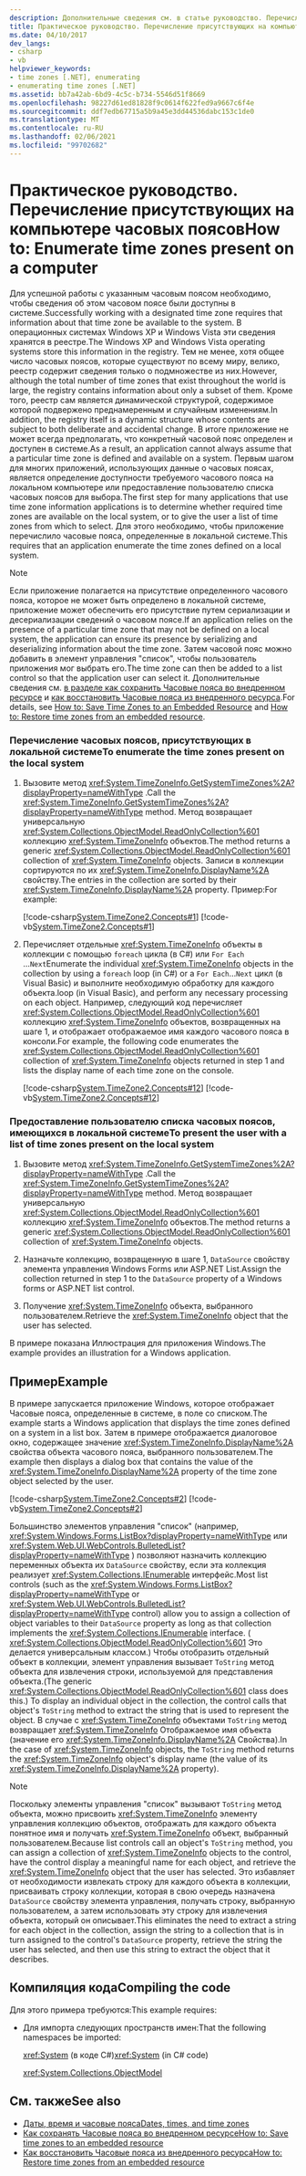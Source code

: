 ```yaml
---
description: Дополнительные сведения см. в статье руководство. Перечисление существующих часовых поясов на компьютере.
title: Практическое руководство. Перечисление присутствующих на компьютере часовых поясов
ms.date: 04/10/2017
dev_langs:
- csharp
- vb
helpviewer_keywords:
- time zones [.NET], enumerating
- enumerating time zones [.NET]
ms.assetid: bb7a42ab-6bd9-4c5c-b734-5546d51f8669
ms.openlocfilehash: 98227d61ed81828f9c0614f622fed9a9667c6f4e
ms.sourcegitcommit: ddf7edb67715a5b9a45e3dd44536dabc153c1de0
ms.translationtype: MT
ms.contentlocale: ru-RU
ms.lasthandoff: 02/06/2021
ms.locfileid: "99702682"
---
```

# <a name="how-to-enumerate-time-zones-present-on-a-computer"></a><span data-ttu-id="9291f-103">Практическое руководство. Перечисление присутствующих на компьютере часовых поясов</span><span class="sxs-lookup"><span data-stu-id="9291f-103">How to: Enumerate time zones present on a computer</span></span>

<span data-ttu-id="9291f-104">Для успешной работы с указанным часовым поясом необходимо, чтобы сведения об этом часовом поясе были доступны в системе.</span><span class="sxs-lookup"><span data-stu-id="9291f-104">Successfully working with a designated time zone requires that information about that time zone be available to the system.</span></span> <span data-ttu-id="9291f-105">В операционных системах Windows XP и Windows Vista эти сведения хранятся в реестре.</span><span class="sxs-lookup"><span data-stu-id="9291f-105">The Windows XP and Windows Vista operating systems store this information in the registry.</span></span> <span data-ttu-id="9291f-106">Тем не менее, хотя общее число часовых поясов, которые существуют по всему миру, велико, реестр содержит сведения только о подмножестве из них.</span><span class="sxs-lookup"><span data-stu-id="9291f-106">However, although the total number of time zones that exist throughout the world is large, the registry contains information about only a subset of them.</span></span> <span data-ttu-id="9291f-107">Кроме того, реестр сам является динамической структурой, содержимое которой подвержено преднамеренным и случайным изменениям.</span><span class="sxs-lookup"><span data-stu-id="9291f-107">In addition, the registry itself is a dynamic structure whose contents are subject to both deliberate and accidental change.</span></span> <span data-ttu-id="9291f-108">В итоге приложение не может всегда предполагать, что конкретный часовой пояс определен и доступен в системе.</span><span class="sxs-lookup"><span data-stu-id="9291f-108">As a result, an application cannot always assume that a particular time zone is defined and available on a system.</span></span> <span data-ttu-id="9291f-109">Первым шагом для многих приложений, использующих данные о часовых поясах, является определение доступности требуемого часового пояса на локальном компьютере или предоставление пользователю списка часовых поясов для выбора.</span><span class="sxs-lookup"><span data-stu-id="9291f-109">The first step for many applications that use time zone information applications is to determine whether required time zones are available on the local system, or to give the user a list of time zones from which to select.</span></span> <span data-ttu-id="9291f-110">Для этого необходимо, чтобы приложение перечислило часовые пояса, определенные в локальной системе.</span><span class="sxs-lookup"><span data-stu-id="9291f-110">This requires that an application enumerate the time zones defined on a local system.</span></span>

> [!NOTE]
> <span data-ttu-id="9291f-111">Если приложение полагается на присутствие определенного часового пояса, которое не может быть определено в локальной системе, приложение может обеспечить его присутствие путем сериализации и десериализации сведений о часовом поясе.</span><span class="sxs-lookup"><span data-stu-id="9291f-111">If an application relies on the presence of a particular time zone that may not be defined on a local system, the application can ensure its presence by serializing and deserializing information about the time zone.</span></span> <span data-ttu-id="9291f-112">Затем часовой пояс можно добавить в элемент управления "список", чтобы пользователь приложения мог выбрать его.</span><span class="sxs-lookup"><span data-stu-id="9291f-112">The time zone can then be added to a list control so that the application user can select it.</span></span> <span data-ttu-id="9291f-113">Дополнительные сведения см. [в разделе как сохранить Часовые пояса во внедренном ресурсе](save-time-zones-to-an-embedded-resource.md) и [как восстановить Часовые пояса из внедренного ресурса](restore-time-zones-from-an-embedded-resource.md).</span><span class="sxs-lookup"><span data-stu-id="9291f-113">For details, see [How to: Save Time Zones to an Embedded Resource](save-time-zones-to-an-embedded-resource.md) and [How to: Restore time zones from an embedded resource](restore-time-zones-from-an-embedded-resource.md).</span></span>

### <a name="to-enumerate-the-time-zones-present-on-the-local-system"></a><span data-ttu-id="9291f-114">Перечисление часовых поясов, присутствующих в локальной системе</span><span class="sxs-lookup"><span data-stu-id="9291f-114">To enumerate the time zones present on the local system</span></span>

1. <span data-ttu-id="9291f-115">Вызовите метод <xref:System.TimeZoneInfo.GetSystemTimeZones%2A?displayProperty=nameWithType> .</span><span class="sxs-lookup"><span data-stu-id="9291f-115">Call the <xref:System.TimeZoneInfo.GetSystemTimeZones%2A?displayProperty=nameWithType> method.</span></span> <span data-ttu-id="9291f-116">Метод возвращает универсальную <xref:System.Collections.ObjectModel.ReadOnlyCollection%601> коллекцию <xref:System.TimeZoneInfo> объектов.</span><span class="sxs-lookup"><span data-stu-id="9291f-116">The method returns a generic <xref:System.Collections.ObjectModel.ReadOnlyCollection%601> collection of <xref:System.TimeZoneInfo> objects.</span></span> <span data-ttu-id="9291f-117">Записи в коллекции сортируются по их <xref:System.TimeZoneInfo.DisplayName%2A> свойству.</span><span class="sxs-lookup"><span data-stu-id="9291f-117">The entries in the collection are sorted by their <xref:System.TimeZoneInfo.DisplayName%2A> property.</span></span> <span data-ttu-id="9291f-118">Пример:</span><span class="sxs-lookup"><span data-stu-id="9291f-118">For example:</span></span>

   [!code-csharp[System.TimeZone2.Concepts#1](../../../samples/snippets/csharp/VS_Snippets_CLR_System/system.TimeZone2.Concepts/CS/TimeZone2Concepts.cs#1)]
   [!code-vb[System.TimeZone2.Concepts#1](../../../samples/snippets/visualbasic/VS_Snippets_CLR_System/system.TimeZone2.Concepts/VB/TimeZone2Concepts.vb#1)]

2. <span data-ttu-id="9291f-119">Перечисляет отдельные <xref:System.TimeZoneInfo> объекты в коллекции с помощью `foreach` цикла (в C#) или `For Each` ...`Next`</span><span class="sxs-lookup"><span data-stu-id="9291f-119">Enumerate the individual <xref:System.TimeZoneInfo> objects in the collection by using a `foreach` loop (in C#) or a `For Each`…`Next`</span></span> <span data-ttu-id="9291f-120">цикл (в Visual Basic) и выполните необходимую обработку для каждого объекта.</span><span class="sxs-lookup"><span data-stu-id="9291f-120">loop (in Visual Basic), and perform any necessary processing on each object.</span></span> <span data-ttu-id="9291f-121">Например, следующий код перечисляет <xref:System.Collections.ObjectModel.ReadOnlyCollection%601> коллекцию <xref:System.TimeZoneInfo> объектов, возвращенных на шаге 1, и отображает отображаемое имя каждого часового пояса в консоли.</span><span class="sxs-lookup"><span data-stu-id="9291f-121">For example, the following code enumerates the <xref:System.Collections.ObjectModel.ReadOnlyCollection%601> collection of <xref:System.TimeZoneInfo> objects returned in step 1 and lists the display name of each time zone on the console.</span></span>

   [!code-csharp[System.TimeZone2.Concepts#12](../../../samples/snippets/csharp/VS_Snippets_CLR_System/system.TimeZone2.Concepts/CS/TimeZone2Concepts.cs#12)]
   [!code-vb[System.TimeZone2.Concepts#12](../../../samples/snippets/visualbasic/VS_Snippets_CLR_System/system.TimeZone2.Concepts/VB/TimeZone2Concepts.vb#12)]

### <a name="to-present-the-user-with-a-list-of-time-zones-present-on-the-local-system"></a><span data-ttu-id="9291f-122">Предоставление пользователю списка часовых поясов, имеющихся в локальной системе</span><span class="sxs-lookup"><span data-stu-id="9291f-122">To present the user with a list of time zones present on the local system</span></span>

1. <span data-ttu-id="9291f-123">Вызовите метод <xref:System.TimeZoneInfo.GetSystemTimeZones%2A?displayProperty=nameWithType> .</span><span class="sxs-lookup"><span data-stu-id="9291f-123">Call the <xref:System.TimeZoneInfo.GetSystemTimeZones%2A?displayProperty=nameWithType> method.</span></span> <span data-ttu-id="9291f-124">Метод возвращает универсальную <xref:System.Collections.ObjectModel.ReadOnlyCollection%601> коллекцию <xref:System.TimeZoneInfo> объектов.</span><span class="sxs-lookup"><span data-stu-id="9291f-124">The method returns a generic <xref:System.Collections.ObjectModel.ReadOnlyCollection%601> collection of <xref:System.TimeZoneInfo> objects.</span></span>

2. <span data-ttu-id="9291f-125">Назначьте коллекцию, возвращенную в шаге 1, `DataSource` свойству элемента управления Windows Forms или ASP.NET List.</span><span class="sxs-lookup"><span data-stu-id="9291f-125">Assign the collection returned in step 1 to the `DataSource` property of a Windows forms or ASP.NET list control.</span></span>

3. <span data-ttu-id="9291f-126">Получение <xref:System.TimeZoneInfo> объекта, выбранного пользователем.</span><span class="sxs-lookup"><span data-stu-id="9291f-126">Retrieve the <xref:System.TimeZoneInfo> object that the user has selected.</span></span>

<span data-ttu-id="9291f-127">В примере показана Иллюстрация для приложения Windows.</span><span class="sxs-lookup"><span data-stu-id="9291f-127">The example provides an illustration for a Windows application.</span></span>

## <a name="example"></a><span data-ttu-id="9291f-128">Пример</span><span class="sxs-lookup"><span data-stu-id="9291f-128">Example</span></span>

<span data-ttu-id="9291f-129">В примере запускается приложение Windows, которое отображает Часовые пояса, определенные в системе, в поле со списком.</span><span class="sxs-lookup"><span data-stu-id="9291f-129">The example starts a Windows application that displays the time zones defined on a system in a list box.</span></span> <span data-ttu-id="9291f-130">Затем в примере отображается диалоговое окно, содержащее значение <xref:System.TimeZoneInfo.DisplayName%2A> свойства объекта часового пояса, выбранного пользователем.</span><span class="sxs-lookup"><span data-stu-id="9291f-130">The example then displays a dialog box that contains the value of the <xref:System.TimeZoneInfo.DisplayName%2A> property of the time zone object selected by the user.</span></span>

[!code-csharp[System.TimeZone2.Concepts#2](../../../samples/snippets/csharp/VS_Snippets_CLR_System/system.TimeZone2.Concepts/CS/TimeZone2Concepts.cs#2)]
[!code-vb[System.TimeZone2.Concepts#2](../../../samples/snippets/visualbasic/VS_Snippets_CLR_System/system.TimeZone2.Concepts/VB/TimeZone2Concepts.vb#2)]

<span data-ttu-id="9291f-131">Большинство элементов управления "список" (например, <xref:System.Windows.Forms.ListBox?displayProperty=nameWithType> или <xref:System.Web.UI.WebControls.BulletedList?displayProperty=nameWithType> ) позволяют назначить коллекцию переменных объекта их `DataSource` свойству, если эта коллекция реализует <xref:System.Collections.IEnumerable> интерфейс.</span><span class="sxs-lookup"><span data-stu-id="9291f-131">Most list controls (such as the <xref:System.Windows.Forms.ListBox?displayProperty=nameWithType> or <xref:System.Web.UI.WebControls.BulletedList?displayProperty=nameWithType> control) allow you to assign a collection of object variables to their `DataSource` property as long as that collection implements the <xref:System.Collections.IEnumerable> interface.</span></span> <span data-ttu-id="9291f-132">( <xref:System.Collections.ObjectModel.ReadOnlyCollection%601> Это делается универсальным классом.) Чтобы отобразить отдельный объект в коллекции, элемент управления вызывает `ToString` метод объекта для извлечения строки, используемой для представления объекта.</span><span class="sxs-lookup"><span data-stu-id="9291f-132">(The generic <xref:System.Collections.ObjectModel.ReadOnlyCollection%601> class does this.) To display an individual object in the collection, the control calls that object's `ToString` method to extract the string that is used to represent the object.</span></span> <span data-ttu-id="9291f-133">В случае с <xref:System.TimeZoneInfo> объектами `ToString` метод возвращает <xref:System.TimeZoneInfo> Отображаемое имя объекта (значение его <xref:System.TimeZoneInfo.DisplayName%2A> Свойства).</span><span class="sxs-lookup"><span data-stu-id="9291f-133">In the case of <xref:System.TimeZoneInfo> objects, the `ToString` method returns the <xref:System.TimeZoneInfo> object's display name (the value of its <xref:System.TimeZoneInfo.DisplayName%2A> property).</span></span>

> [!NOTE]
> <span data-ttu-id="9291f-134">Поскольку элементы управления "список" вызывают `ToString` метод объекта, можно присвоить <xref:System.TimeZoneInfo> элементу управления коллекцию объектов, отображать для каждого объекта понятное имя и получать <xref:System.TimeZoneInfo> объект, выбранный пользователем.</span><span class="sxs-lookup"><span data-stu-id="9291f-134">Because list controls call an object's `ToString` method, you can assign a collection of <xref:System.TimeZoneInfo> objects to the control, have the control display a meaningful name for each object, and retrieve the <xref:System.TimeZoneInfo> object that the user has selected.</span></span> <span data-ttu-id="9291f-135">Это избавляет от необходимости извлекать строку для каждого объекта в коллекции, присваивать строку коллекции, которая в свою очередь назначена `DataSource` свойству элемента управления, получать строку, выбранную пользователем, а затем использовать эту строку для извлечения объекта, который он описывает.</span><span class="sxs-lookup"><span data-stu-id="9291f-135">This eliminates the need to extract a string for each object in the collection, assign the string to a collection that is in turn assigned to the control's `DataSource` property, retrieve the string the user has selected, and then use this string to extract the object that it describes.</span></span>

## <a name="compiling-the-code"></a><span data-ttu-id="9291f-136">Компиляция кода</span><span class="sxs-lookup"><span data-stu-id="9291f-136">Compiling the code</span></span>

<span data-ttu-id="9291f-137">Для этого примера требуются:</span><span class="sxs-lookup"><span data-stu-id="9291f-137">This example requires:</span></span>

- <span data-ttu-id="9291f-138">Для импорта следующих пространств имен:</span><span class="sxs-lookup"><span data-stu-id="9291f-138">That the following namespaces be imported:</span></span>

  <span data-ttu-id="9291f-139"><xref:System> (в коде C#)</span><span class="sxs-lookup"><span data-stu-id="9291f-139"><xref:System> (in C# code)</span></span>

  <xref:System.Collections.ObjectModel>

## <a name="see-also"></a><span data-ttu-id="9291f-140">См. также</span><span class="sxs-lookup"><span data-stu-id="9291f-140">See also</span></span>

- [<span data-ttu-id="9291f-141">Даты, время и часовые пояса</span><span class="sxs-lookup"><span data-stu-id="9291f-141">Dates, times, and time zones</span></span>](index.md)
- [<span data-ttu-id="9291f-142">Как сохранять Часовые пояса во внедренном ресурсе</span><span class="sxs-lookup"><span data-stu-id="9291f-142">How to: Save time zones to an embedded resource</span></span>](save-time-zones-to-an-embedded-resource.md)
- [<span data-ttu-id="9291f-143">Как восстановить Часовые пояса из внедренного ресурса</span><span class="sxs-lookup"><span data-stu-id="9291f-143">How to: Restore time zones from an embedded resource</span></span>](restore-time-zones-from-an-embedded-resource.md)
